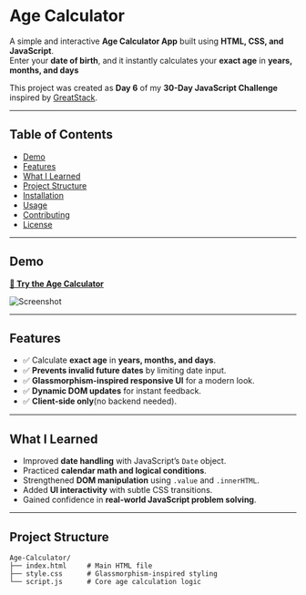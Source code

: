 # Age Calculator

A simple and interactive **Age Calculator App** built using **HTML, CSS, and JavaScript**.  
Enter your **date of birth**, and it instantly calculates your **exact age** in **years, months, and days**

This project was created as **Day 6** of my **30-Day JavaScript Challenge** inspired by [GreatStack](https://www.youtube.com/c/GreatStack).

---

## Table of Contents

- [Demo](#demo)
- [Features](#features)
- [What I Learned](#what-i-learned)
- [Project Structure](#project-structure)
- [Installation](#installation)
- [Usage](#usage)
- [Contributing](#contributing)
- [License](#license)

---

## Demo

[**🔗 Try the Age Calculator**](https://lnkd.in/gVT5biGr)  

![Screenshot](https://media.licdn.com/dms/image/v2/D5622AQG-UrUvhvG0KQ/feedshare-shrink_800/B56ZdGW0TJHUAg-/0/1749232079591?e=1757548800&v=beta&t=5wY-ppqjJOUnK60rHWn_lQAWbP89JbXPq3zFHuX5qsk)

---

## Features

- ✅ Calculate **exact age** in **years, months, and days**.
- ✅ **Prevents invalid future dates** by limiting date input.
- ✅ **Glassmorphism-inspired responsive UI** for a modern look.
- ✅ **Dynamic DOM updates** for instant feedback.
- ✅ **Client-side only**(no backend needed).

---

## What I Learned

- Improved **date handling** with JavaScript’s `Date` object.
- Practiced **calendar math and logical conditions**.
- Strengthened **DOM manipulation** using `.value` and `.innerHTML`.
- Added **UI interactivity** with subtle CSS transitions.
- Gained confidence in **real-world JavaScript problem solving**.

---

## Project Structure

```plaintext
Age-Calculator/
├── index.html     # Main HTML file
├── style.css      # Glassmorphism-inspired styling
└── script.js      # Core age calculation logic
